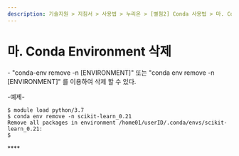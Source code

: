 ```yaml
---
description: 기술지원 > 지침서 > 사용법 > 누리온 > [별첨2] Conda 사용법 > 마. Conda Environment 삭제
---
```


# 마. Conda Environment 삭제

\- "conda-env remove -n \[ENVIRONMENT]" 또는 "conda env remove -n \[ENVIRONMENT]" 를 이용하여 삭제 할 수 있다.

\-예제-

```
$ module load python/3.7
$ conda env remove -n scikit-learn_0.21
Remove all packages in environment /home01/userID/.conda/envs/scikit-learn_0.21:
$
```

\*\*\*\*
